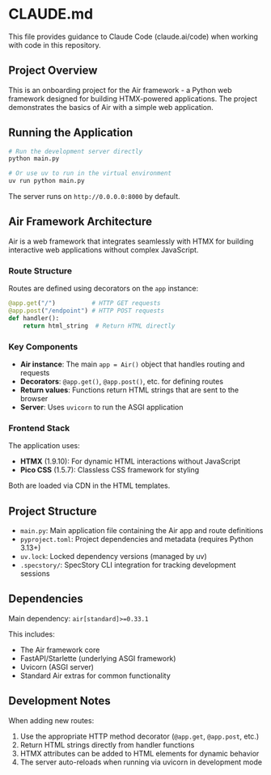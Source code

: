 # CLAUDE.md

This file provides guidance to Claude Code (claude.ai/code) when working with code in this repository.

## Project Overview

This is an onboarding project for the Air framework - a Python web framework designed for building HTMX-powered applications. The project demonstrates the basics of Air with a simple web application.

## Running the Application

```bash
# Run the development server directly
python main.py

# Or use uv to run in the virtual environment
uv run python main.py
```

The server runs on `http://0.0.0.0:8000` by default.

## Air Framework Architecture

Air is a web framework that integrates seamlessly with HTMX for building interactive web applications without complex JavaScript.

### Route Structure

Routes are defined using decorators on the `app` instance:

```python
@app.get("/")          # HTTP GET requests
@app.post("/endpoint") # HTTP POST requests
def handler():
    return html_string  # Return HTML directly
```

### Key Components

- **Air instance**: The main `app = Air()` object that handles routing and requests
- **Decorators**: `@app.get()`, `@app.post()`, etc. for defining routes
- **Return values**: Functions return HTML strings that are sent to the browser
- **Server**: Uses `uvicorn` to run the ASGI application

### Frontend Stack

The application uses:
- **HTMX** (1.9.10): For dynamic HTML interactions without JavaScript
- **Pico CSS** (1.5.7): Classless CSS framework for styling

Both are loaded via CDN in the HTML templates.

## Project Structure

- `main.py`: Main application file containing the Air app and route definitions
- `pyproject.toml`: Project dependencies and metadata (requires Python 3.13+)
- `uv.lock`: Locked dependency versions (managed by uv)
- `.specstory/`: SpecStory CLI integration for tracking development sessions

## Dependencies

Main dependency: `air[standard]>=0.33.1`

This includes:
- The Air framework core
- FastAPI/Starlette (underlying ASGI framework)
- Uvicorn (ASGI server)
- Standard Air extras for common functionality

## Development Notes

When adding new routes:
1. Use the appropriate HTTP method decorator (`@app.get`, `@app.post`, etc.)
2. Return HTML strings directly from handler functions
3. HTMX attributes can be added to HTML elements for dynamic behavior
4. The server auto-reloads when running via uvicorn in development mode
